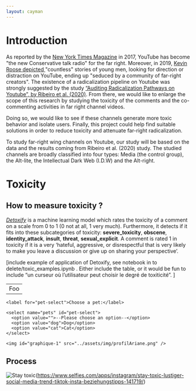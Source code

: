 ```yaml
---
layout: cayman
---
```


# Introduction

As reported by the [New York Times Magazine](https://www.nytimes.com/2017/08/03/magazine/for-the-new-far-right-youtube-has-become-the-new-talk-radio.htm) in 2017, YouTube has become "the new Conservative talk radio" for the far right. Moreover, in 2019, [Kevin Roose depicted ](https://www.nytimes.com/interactive/2019/06/08/technology/youtube-radical.html) "countless" stories of young men, looking for direction or distraction on YouTube, ending up "seduced by a community of far-right creators". The existence of a radicalization pipeline on Youtube was strongly suggested by the study [“Auditing Radicalization Pathways on Youtube”, by Ribeiro et al. (2020)](https://dlab.epfl.ch/people/west/pub/HortaRibeiro-Ottoni-West-Almeida-Meira_FAT-20.pdf). 
From there, we would like to enlarge the scope of this research by studying the toxicity of the comments and the co-commenting activities in far right channel videos. 

Doing so, we would like to see if these channels generate more toxic behavior and isolate users. Finally, this project could help find suitable solutions in order to reduce toxicity and attenuate far-right radicalization.

To study far-right wing channels on Youtube, our study will be based on the data and the results coming from Ribeiro et al. (2020) study. The studied channels are broadly classified into four types: Media (the control group), the Alt-lite, the Intellectual Dark Web (I.D.W) and the Alt-right. 

# Toxicity
## How to measure toxicity ?

[_Detoxify_](https://github.com/unitaryai/detoxify) is a machine learning model which rates the toxicity of a comment on a scale from 0 to 1 (0 not at all, 1 very much). Furthermore, it detects if it fits into these subcategories of toxicity: **severe_toxicity**, **obscene**, **identity_attack**, **insult**, **threat**, **sexual_explicit**. A comment is rated 1 in toxicity if it is a very ‘hateful, aggressive, or disrespectful that is very likely to make you leave a discussion or give up on sharing your perspective’. 

[include example of application of Detoxify, see notebook in to delete/toxic_examples.ipynb . Either include the table, or it would be fun to include “un curseur où l’utilisateur peut choisir le degré de toxiticité”. ]

<table>
    <tr>
        <td>Foo</td>
    </tr>
</table>

    <label for="pet-select">Choose a pet:</label>

    <select name="pets" id="pet-select">
      <option value="">--Please choose an option--</option>
      <option value="dog">Dog</option>
      <option value="cat">Cat</option>
    </select>

    <img id="graphique-1" src="../assets/img/profilAriane.png" />

<script>
    const selectEl = document.getElementById("pet-select");
    selectEl.addEventListener("change", (ev) => {
    console.log("yoooo")
    switch (selectEl.value) {
        case "dog":
        document.getElementById("graphique-1").src = "../assets/img/favicon.png";
        break;
        case "cat":
        document.getElementById("graphique-1").src = "../assets/img/favicon.png";
        break;
        default:
        document.getElementById("graphique-1").src="assets/img/profilAriane.png";
        document.getElementById("graphique-1").src = "../assets/img/profilAriane.png";
        break;
    }
    })
</script>

## Process

![Stay toxic](https://www.selfies.com/wp-content/uploads/sites/5/2022/07/Mutausbrueche-TikTok-Stay-Toxic.jpg)(https://www.selfies.com/apps/instagram/stay-toxic-lustiger-social-media-trend-tiktok-insta-beziehungstipps-141719/)






